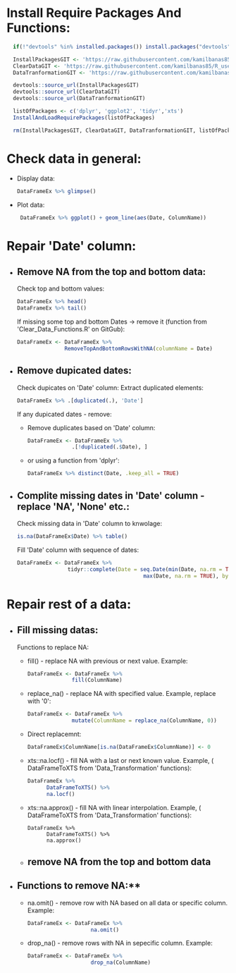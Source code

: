 # Install Require Packages And Functions:

  ```r
    if(!"devtools" %in% installed.packages()) install.packages("devtools")

    InstallPackagesGIT <- 'https://raw.githubusercontent.com/kamilbanas85/R_usefull_functions/master/Install_And_Load_Packages.R'
    ClearDataGIT <- 'https://raw.githubusercontent.com/kamilbanas85/R_usefull_functions/master/Clear_Data_Functions.R'
    DataTranformationGIT <- 'https://raw.githubusercontent.com/kamilbanas85/R_usefull_functions/master/Data_Transformation.R'

    devtools::source_url(InstallPackagesGIT)
    devtools::source_url(ClearDataGIT)
    devtools::source_url(DataTranformationGIT)

    listOfPackages <- c('dplyr', 'ggplot2', 'tidyr','xts')
    InstallAndLoadRequirePackages(listOfPackages)

    rm(InstallPackagesGIT, ClearDataGIT, DataTranformationGIT, listOfPackages)
  ```

# Check data in general:
 * Display data:
   ```r
   DataFrameEx %>% glimpse()
   ```
 * Plot data:
   ```r 
    DataFrameEx %>% ggplot() + geom_line(aes(Date, ColumnName))
   ```

# Repair 'Date' column:
 * ## Remove NA from the top and bottom data:
     Check top and bottom values:
     ```r
     DataFrameEx %>% head()
     DataFrameEx %>% tail()
     ```
     If missing some top and bottom Dates -> remove it (function from  'Clear_Data_Functions.R' on GitGub):
     ```r
     DataFrameEx <- DataFrameEx %>% 
                    RemoveTopAndBottomRowsWithNA(columnName = Date)
     ```
 * ## Remove dupicated dates:
      Check dupicates on 'Date' column:
      Extract duplicated elements:
      ```r
      DataFrameEx %>% .[duplicated(.), 'Date']
      ```
      If any dupicated dates - remove:
      * Remove duplicates based on 'Date' column:
        ```r
        DataFrameEx <- DataFrameEx %>% 
                      .[!duplicated(.$Date), ]
        ```
      * or using a function from 'dplyr':
        ```r
        DataFrameEx %>% distinct(Date, .keep_all = TRUE)
        ```

 * ## Complite missing dates in 'Date' column - replace 'NA', 'None' etc.:
      Check missing data in 'Date' column to knwolage:
      ```r
      is.na(DataFrameEx$Date) %>% table()  
      ```
      Fill 'Date' column with sequence of dates:
      ```r
      DataFrameEx <- DataFrameEx %>% 
                      tidyr::complete(Date = seq.Date(min(Date, na.rm = TRUE),
                                              max(Date, na.rm = TRUE), by = 'day'))
      ``` 

# Repair rest of a data:

 * ## Fill missing datas:
      Functions to replace NA:
      * fill() - replace NA with previous or next value. Example:
        ```r
        DataFrameEx <- DataFrameEx %>% 
                      fill(ColumnName)
        ```
      * replace_na() - replace NA with specified value. Example, replace with '0':
        ```r
        DataFrameEx <- DataFrameEx %>% 
                      mutate(ColumnName = replace_na(ColumnName, 0))
        ```
      * Direct replacemnt:
        ```r
        DataFrameEx$ColumnName[is.na(DataFrameEx$ColumnName)] <- 0
        ```
      * xts::na.locf() - fill NA with a last or next known value. Example, ( DataFrameToXTS from 'Data_Transformation' functions):
        ```r
        DataFrameEx %>% 
              DataFrameToXTS() %>% 
              na.locf()
        ```
      * xts::na.approx() - fill NA with linear interpolation. Example, ( DataFrameToXTS from 'Data_Transformation' functions):
        ```{r, results='hide', error=FALSE, warning=FALSE, message=FALSE}
        DataFrameEx %>% 
              DataFrameToXTS() %>% 
              na.approx()
        ```
      * ## remove NA from the top and bottom data
 
 * ## Functions to remove NA:**
      * na.omit() - remove row with NA based on all data or specific column. Example:
        ```r
        DataFrameEx <- DataFrameEx %>% 
                            na.omit()
        ```
  
      * drop_na() - remove rows with NA in sepecific column. Example:
        ```r
        DataFrameEx <- DataFrameEx %>% 
                            drop_na(ColumnName)
        ```
